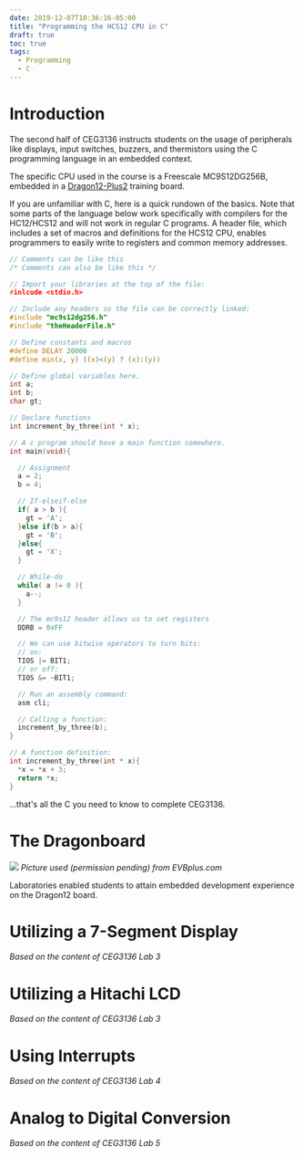 ```yaml
---
date: 2019-12-07T10:36:16-05:00
title: "Programming the HCS12 CPU in C"
draft: true
toc: true
tags:
  - Programming
  - C
---
```


# Introduction

The second half of CEG3136 instructs students on the usage of peripherals like
displays, input switches, buzzers, and thermistors using the C programming
language in an embedded context.

The specific CPU used in the course is a Freescale MC9S12DG256B, embedded in a
[Dragon12-Plus2](http://www.evbplus.com/dragon12_plus2_9s12_hcs12/dragon12_plus2_9s12_hcs12.html)
training board.

If you are unfamiliar with C, here is a quick rundown of the basics.
Note that some parts of the language below work specifically with compilers for
the HC12/HCS12 and will not work in regular C programs. A header file, which includes
a set of macros and definitions for the HCS12 CPU, enables programmers to easily
write to registers and common memory addresses.

```c
// Comments can be like this
/* Comments can also be like this */

// Import your libraries at the top of the file:
#inlcude <stdio.h>

// Include any headers so the file can be correctly linked:
#include "mc9s12dg256.h"
#include "theHeaderFile.h"

// Define constants and macros
#define DELAY 20000
#define min(x, y) ((x)<(y) ? (x):(y))

// Define global variables here.
int a;
int b;
char gt;

// Declare functions
int increment_by_three(int * x);

// A c program should have a main function somewhere.
int main(void){

  // Assignment
  a = 2;
  b = 4;

  // If-elseif-else
  if( a > b ){
    gt = 'A';
  }else if(b > a){
    gt = 'B';
  }else{
    gt = 'X';
  }

  // While-do
  while( a != 0 ){
    a--;
  }

  // The mc9s12 header allows us to set registers
  DDRB = 0xFF

  // We can use bitwise operators to turn bits:
  // on:
  TIOS |= BIT1;
  // or off:
  TIOS &= ~BIT1;

  // Run an assembly command:
  asm cli;

  // Calling a function:
  increment_by_three(b);
}

// A function definition:
int increment_by_three(int * x){
  *x = *x + 3;
  return *x;
}
```

...that's all the C you need to know to complete CEG3136.

# The Dragonboard

![](/pics/dragon12.jpg)
_Picture used (permission pending) from EVBplus.com_

Laboratories enabled students to attain embedded development experience on the
Dragon12 board.

# Utilizing a 7-Segment Display

_Based on the content of CEG3136 Lab 3_

# Utilizing a Hitachi LCD

_Based on the content of CEG3136 Lab 3_

# Using Interrupts

_Based on the content of CEG3136 Lab 4_

# Analog to Digital Conversion

_Based on the content of CEG3136 Lab 5_
